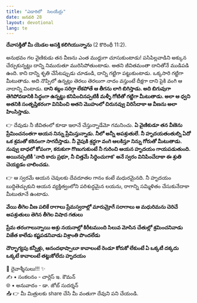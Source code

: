 ```yaml
---
title: "ఎడారిలో  సెలయేర్లు"
date: జనవరి 28
layout: devotional
lang: te
---
```


  **దేవాసక్తితో మీ యెడల ఆసక్తి కలిగియున్నాను**
 (2 కొరింథీ 11:2).

అనుభవం గల వైణికుడు తన వీణను ఎంత ముద్దుగా చూసుకుంటాడు! పసిపిల్లవాడిని అక్కున చేర్చుకున్నట్టు దాన్ని నిమురుతూ మురిసిపోతుంటాడు. అతని జీవితమంతా దానితోనే ముడిపడి ఉంది. కాని దాన్ని శృతి చేసేటప్పుడు చూడండి, దాన్ని గట్టిగా పట్టుకుంటాడు. ఒక్కసారి గట్టిగా మీటుతాడు. అది నొప్పిలో ఉన్నట్లు తెరలు తెరలుగా నాదం వస్తుంటే దీక్షగా దాని పైకి వంగి ఆ నాదాన్ని వింటాడు. 
**దాని శబ్దం సరిగ్గా లేకపోతే ఆ తీగను లాగి బిగిస్తాడు. అది బిగువుగా తెగిపోవడానికి సిద్ధంగా ఉన్నట్టు కనిపించినప్పటికీ మళ్ళీ గోటితో గట్టిగా మీటుతాడు. అలా ఆ ధ్వని అతనికి సంతృప్తికరంగా వినిపించి అతని మొహంలో చిరునవ్వు విరిసేదాకా ఆ వీణను అలా హింసిస్తాడు.**

👉 దేవుడు నీ జీవితంలో కూడా ఇలానే చేస్తున్నాడేమో గమనించు. 
**ఏ వైణికుడూ తన వీణెను ప్రేమించనంతగా ఆయన నిన్ను ప్రేమిస్తున్నాడు. నీలో అన్నీ అపశ్రుతులే. నీ హృదయతంతుల్ని ఏదో ఒక శ్రమతో కఠినంగా సాగదీస్తాడు. నీ వైపుకి శ్రద్ధగా వంగి ఆలకిస్తూ నిన్ను గోరుతో మీటుతాడు. నువ్వు బాధలో కోపంగా, కరుకుగా గొణుగుకుంటే నీ గురించి ఆయన హృదయం గాయపడుతుంది. అయినప్పటికీ 'నాది కాదు ప్రభూ, నీ చిత్తమే సిద్ధించుగాక' అనే స్వరం వినిపించేదాకా ఈ శ్రుతి చెయ్యడం చాలించడు.**

👉 ఆ స్వరమే ఆయన చెవులకు దేవదూతల గానం కంటే మధురమైనది. నీ హృదయం బుద్ధితెచ్చుకుని ఆయన వ్యక్తిత్వంలోని పరిశుద్ధమైన లయను, రాగాన్ని సమ్మిళితం చేసుకునేదాకా మీటుతూనే ఉంటాడు.

**వేయి తీగెల వీణ పలికే రాగాలు ప్రేమస్వరాల్లో మారుమ్రోగే సరాగాలు ఆ మధురిమను చెరిచే అపశ్రుతులు తెగిన తీగెల విషాద గతులు**

**ప్రేమ తరంగాలున్నాయి అశ్రు నయనాల్లో కిరీటముంది సిలువ మోసిన చేతుల్లో శ్రమించనివాడు విజేత కాలేడు కష్టపడనివాడు విశ్రాంతి పొందలేడు** 

**దౌర్భాగ్యపు కన్నీళ్లు, ఆనందభాష్పాలూ కావాలంటే రెండూ కోరుకో లేకుంటే ఏ ఒక్కటీ దక్కదు ఒక్కటే కావాలంటే తట్టుకోలేదు హృదయం**

<div class="blessing">🙏 <span class="bless-text">దైవాశ్శీసులు!!!</span> ✨</div>

<div class="credit">✍️ <span class="credit-text">▪ సంకలనం - చార్లెస్ ఇ. కౌమన్</span></div>
<div class="credit">🌐 <span class="credit-text">▪ అనువాదం - డా. జోబ్ సుదర్శన్</span></div>


<div class="share">📤 👉 <span class="share-text">మీ మిత్రులకు share చేసి మీ వంతుగా దేవుని పని చేయండి.</span></div>
